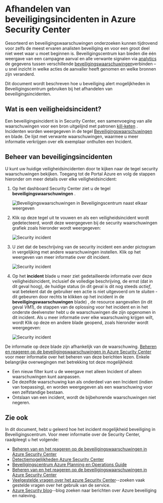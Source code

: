 <properties
   pageTitle="Afhandelen van beveiligingsincidenten in Beveiligingscentrum Azure | Microsoft Azure"
   description="Dit document helpt u bij het gebruik van Beveiligingscentrum Azure mogelijkheden beveiligingsincidenten."
   services="security-center"
   documentationCenter="na"
   authors="YuriDio"
   manager="swadhwa"
   editor=""/>

<tags
   ms.service="security-center"
   ms.topic="hero-article"
   ms.devlang="na"
   ms.tgt_pltfrm="na"
   ms.workload="na"
   ms.date="10/18/2016"
   ms.author="yurid"/>

# <a name="handling-security-incident-in-azure-security-center"></a>Afhandelen van beveiligingsincidenten in Azure Security Center 
Gesorteerd en beveiligingswaarschuwingen onderzoeken kunnen tijdrovend voor zelfs de meest ervaren analisten beveiliging en voor een groot deel niet weet waar u moet beginnen is. Beveiligingscentrum kan bieden die één weergave van een campagne aanval en alle verwante signalen via [analytics](security-center-detection-capabilities.md) de gegevens tussen verschillende [beveiligingswaarschuwingen](security-center-managing-and-responding-alerts.md)verbinden – u snel inzicht in welke acties de aanvaller heeft genomen en welke bronnen zijn veranderd.

Dit document wordt beschreven hoe u beveiliging alert mogelijkheden in Beveiligingscentrum gebruiken bij het afhandelen van beveiligingsincidenten.


## <a name="what-is-a-security-incident"></a>Wat is een veiligheidsincident?

Een beveiligingsincident is in Security Center, een samenvoeging van alle waarschuwingen voor een bron uitgelijnd met patronen [kill-keten](https://blogs.technet.microsoft.com/office365security/addressing-your-cxos-top-five-cloud-security-concerns/) . Incidenten worden weergegeven in de tegel [Beveiligingswaarschuwingen](security-center-managing-and-responding-alerts.md) en blade. De lijst met verwante waarschuwingen, waarmee u meer informatie verkrijgen over elk exemplaar onthullen een Incident.

## <a name="managing-security-incidents"></a>Beheer van beveiligingsincidenten

U kunt uw huidige veiligheidsincidenten door te kijken naar de tegel security waarschuwingen bekijken. Toegang tot de Portal Azure en volg de stappen hieronder om meer details over elke veiligheidsincident:

1. Op het dashboard Security Center ziet u de tegel **beveiligingswaarschuwingen** .

    ![Beveiligingswaarschuwingen in Beveiligingscentrum naast elkaar weergeven](./media/security-center-incident/security-center-incident-fig1.png)

2.  Klik op deze tegel uit te vouwen en als een veiligheidsincident wordt gedetecteerd, wordt deze weergegeven bij de security waarschuwingen grafiek zoals hieronder wordt weergegeven:

    ![Security incident](./media/security-center-incident/security-center-incident-fig2.png)

3.  U ziet dat de beschrijving van de security incident een ander pictogram in vergelijking met andere waarschuwingen instellen. Klik op het weergeven van meer informatie over dit incident.

    ![Security incident](./media/security-center-incident/security-center-incident-fig3.png)

4.  Op het **incident** blade u meer ziet gedetailleerde informatie over deze veiligheidsincident, inclusief de volledige beschrijving, de ernst (dat in dit geval hoog), de huidige status (in dit geval is dit nog steeds *actief*, wat betekent dat de gebruiker een actie is niet uitgevoerd om te *sluiten* - dit gebeuren door rechts te klikken op het incident in de **beveiligingswaarschuwingen** blade) , de resource aangevallen (in dit geval *VM1*), de stappen van de oplossing voor het incident en in het onderste deelvenster hebt u de waarschuwingen die zijn opgenomen in dit incident. Als u meer informatie over elke waarschuwing krijgen wilt, wordt Klik op deze en andere blade geopend, zoals hieronder wordt weergegeven:

    ![Security incident](./media/security-center-incident/security-center-incident-fig4.png)

De informatie op deze blade zijn afhankelijk van de waarschuwing. [Beheren en reageren op de beveiligingswaarschuwingen in Azure Security Center](security-center-managing-and-responding-alerts.md) voor meer informatie over het beheren van deze berichten lezen. Enkele belangrijke overwegingen met betrekking tot deze mogelijkheid:

- Een nieuw filter kunt u de weergave met alleen Incident of alleen waarschuwingen kunt aanpassen. 
- De dezelfde waarschuwing kan als onderdeel van een Incident (indien van toepassing), en worden weergegeven als een waarschuwing voor een zelfstandige bestaan. 
- Ontslaan van een incident, wordt de bijbehorende waarschuwingen niet negeren.

## <a name="see-also"></a>Zie ook

In dit document, hebt u geleerd hoe het incident mogelijkheid beveiliging in Beveiligingscentrum. Voor meer informatie over de Security Center, raadpleegt u het volgende:

- [Beheren van en het reageren op de beveiligingswaarschuwingen in Azure Security Center](security-center-managing-and-responding-alerts.md)
- [Detectiemogelijkheden Azure Security Center](security-center-detection-capabilities.md)
- [Beveiligingscentrum Azure Planning en Operations Guide](security-center-planning-and-operations-guide.md)
- [Beheren van en het reageren op de beveiligingswaarschuwingen in Azure Security Center](security-center-managing-and-responding-alerts.md)
- [Veelgestelde vragen over het azure Security Center](security-center-faq.md)--zoeken vaak gestelde vragen over het gebruik van de service.
- [Azure Security blog](http://blogs.msdn.com/b/azuresecurity/)--blog zoeken naar berichten over Azure beveiliging en naleving.
